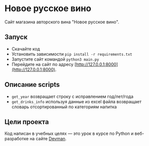 # Новое русское вино

Сайт магазина авторского вина "Новое русское вино".

## Запуск

- Скачайте код
- Установить зависимости `pip install -r requirements.txt`
- Запустите сайт командой `python3 main.py`
- Перейдите на сайт по адресу [http://127.0.0.1:8000](http://127.0.0.1:8000).

## Описание scripts
- `get_year` возвращает строку с исправлением год/лет/года
- `get_drinks_info` используя данные из excel файла возвращает словарь отсортированный по категориям напитка

## Цели проекта

Код написан в учебных целях — это урок в курсе по Python и веб-разработке на сайте [Devman](https://dvmn.org).
